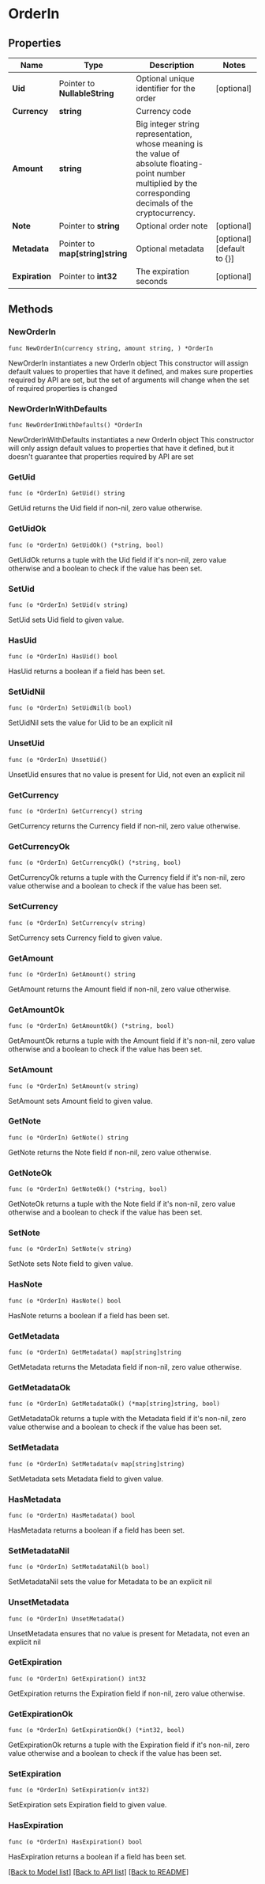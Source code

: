 # OrderIn

## Properties

Name | Type | Description | Notes
------------ | ------------- | ------------- | -------------
**Uid** | Pointer to **NullableString** | Optional unique identifier for the order | [optional] 
**Currency** | **string** | Currency code | 
**Amount** | **string** | Big integer string representation, whose meaning is the value of absolute floating-point number multiplied by the corresponding decimals of the cryptocurrency. | 
**Note** | Pointer to **string** | Optional order note | [optional] 
**Metadata** | Pointer to **map[string]string** | Optional metadata | [optional] [default to {}]
**Expiration** | Pointer to **int32** | The expiration seconds | [optional] 

## Methods

### NewOrderIn

`func NewOrderIn(currency string, amount string, ) *OrderIn`

NewOrderIn instantiates a new OrderIn object
This constructor will assign default values to properties that have it defined,
and makes sure properties required by API are set, but the set of arguments
will change when the set of required properties is changed

### NewOrderInWithDefaults

`func NewOrderInWithDefaults() *OrderIn`

NewOrderInWithDefaults instantiates a new OrderIn object
This constructor will only assign default values to properties that have it defined,
but it doesn't guarantee that properties required by API are set

### GetUid

`func (o *OrderIn) GetUid() string`

GetUid returns the Uid field if non-nil, zero value otherwise.

### GetUidOk

`func (o *OrderIn) GetUidOk() (*string, bool)`

GetUidOk returns a tuple with the Uid field if it's non-nil, zero value otherwise
and a boolean to check if the value has been set.

### SetUid

`func (o *OrderIn) SetUid(v string)`

SetUid sets Uid field to given value.

### HasUid

`func (o *OrderIn) HasUid() bool`

HasUid returns a boolean if a field has been set.

### SetUidNil

`func (o *OrderIn) SetUidNil(b bool)`

 SetUidNil sets the value for Uid to be an explicit nil

### UnsetUid
`func (o *OrderIn) UnsetUid()`

UnsetUid ensures that no value is present for Uid, not even an explicit nil
### GetCurrency

`func (o *OrderIn) GetCurrency() string`

GetCurrency returns the Currency field if non-nil, zero value otherwise.

### GetCurrencyOk

`func (o *OrderIn) GetCurrencyOk() (*string, bool)`

GetCurrencyOk returns a tuple with the Currency field if it's non-nil, zero value otherwise
and a boolean to check if the value has been set.

### SetCurrency

`func (o *OrderIn) SetCurrency(v string)`

SetCurrency sets Currency field to given value.


### GetAmount

`func (o *OrderIn) GetAmount() string`

GetAmount returns the Amount field if non-nil, zero value otherwise.

### GetAmountOk

`func (o *OrderIn) GetAmountOk() (*string, bool)`

GetAmountOk returns a tuple with the Amount field if it's non-nil, zero value otherwise
and a boolean to check if the value has been set.

### SetAmount

`func (o *OrderIn) SetAmount(v string)`

SetAmount sets Amount field to given value.


### GetNote

`func (o *OrderIn) GetNote() string`

GetNote returns the Note field if non-nil, zero value otherwise.

### GetNoteOk

`func (o *OrderIn) GetNoteOk() (*string, bool)`

GetNoteOk returns a tuple with the Note field if it's non-nil, zero value otherwise
and a boolean to check if the value has been set.

### SetNote

`func (o *OrderIn) SetNote(v string)`

SetNote sets Note field to given value.

### HasNote

`func (o *OrderIn) HasNote() bool`

HasNote returns a boolean if a field has been set.

### GetMetadata

`func (o *OrderIn) GetMetadata() map[string]string`

GetMetadata returns the Metadata field if non-nil, zero value otherwise.

### GetMetadataOk

`func (o *OrderIn) GetMetadataOk() (*map[string]string, bool)`

GetMetadataOk returns a tuple with the Metadata field if it's non-nil, zero value otherwise
and a boolean to check if the value has been set.

### SetMetadata

`func (o *OrderIn) SetMetadata(v map[string]string)`

SetMetadata sets Metadata field to given value.

### HasMetadata

`func (o *OrderIn) HasMetadata() bool`

HasMetadata returns a boolean if a field has been set.

### SetMetadataNil

`func (o *OrderIn) SetMetadataNil(b bool)`

 SetMetadataNil sets the value for Metadata to be an explicit nil

### UnsetMetadata
`func (o *OrderIn) UnsetMetadata()`

UnsetMetadata ensures that no value is present for Metadata, not even an explicit nil
### GetExpiration

`func (o *OrderIn) GetExpiration() int32`

GetExpiration returns the Expiration field if non-nil, zero value otherwise.

### GetExpirationOk

`func (o *OrderIn) GetExpirationOk() (*int32, bool)`

GetExpirationOk returns a tuple with the Expiration field if it's non-nil, zero value otherwise
and a boolean to check if the value has been set.

### SetExpiration

`func (o *OrderIn) SetExpiration(v int32)`

SetExpiration sets Expiration field to given value.

### HasExpiration

`func (o *OrderIn) HasExpiration() bool`

HasExpiration returns a boolean if a field has been set.


[[Back to Model list]](../README.md#documentation-for-models) [[Back to API list]](../README.md#documentation-for-api-endpoints) [[Back to README]](../README.md)



